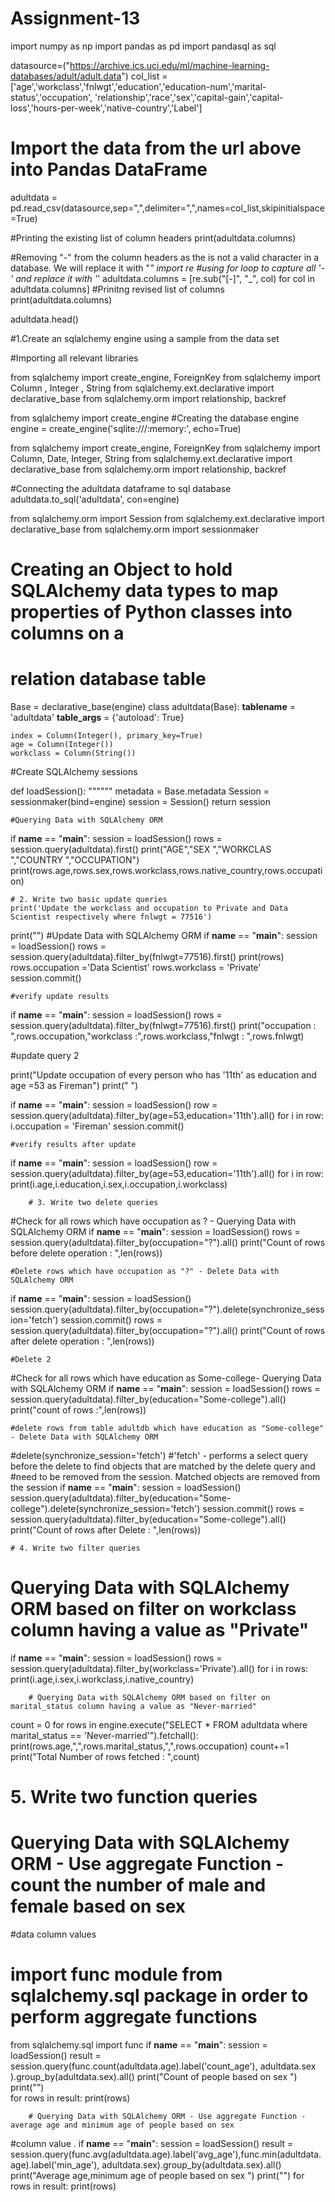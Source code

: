 # Assignment-13

import numpy as np
import pandas as pd
import pandasql as sql

datasource=("https://archive.ics.uci.edu/ml/machine-learning-databases/adult/adult.data")
col_list = ['age','workclass','fnlwgt','education','education-num','marital-status','occupation',
           'relationship','race','sex','capital-gain','capital-loss','hours-per-week','native-country','Label']
# Import the data from the url above into Pandas DataFrame
adultdata = pd.read_csv(datasource,sep=",",delimiter=",",names=col_list,skipinitialspace=True)

#Printing the existing list of column headers
print(adultdata.columns)

#Removing "-" from the column headers as the is not a valid character in a database. We will replace it with "_"
import re
#using for loop to capture all '-' and replace it with '_'
adultdata.columns = [re.sub("[-]", "_", col) for col in adultdata.columns]
#Prinitng revised list of columns
print(adultdata.columns)

adultdata.head()

#1.Create an sqlalchemy engine using a sample from the data set

#Importing all relevant libraries

from sqlalchemy import create_engine, ForeignKey
from sqlalchemy import Column , Integer , String
from sqlalchemy.ext.declarative import declarative_base
from sqlalchemy.orm import relationship, backref

from sqlalchemy import create_engine
#Creating the database engine
engine = create_engine('sqlite:///:memory:', echo=True)

from sqlalchemy import create_engine, ForeignKey
from sqlalchemy import Column, Date, Integer, String
from sqlalchemy.ext.declarative import declarative_base
from sqlalchemy.orm import relationship, backref

#Connecting the adultdata dataframe to sql database
adultdata.to_sql('adultdata', con=engine)

from sqlalchemy.orm import Session
from sqlalchemy.ext.declarative import declarative_base
from sqlalchemy.orm import sessionmaker

# Creating an Object to hold SQLAlchemy data types to map properties of Python classes into columns on a 
# relation database table
Base = declarative_base(engine)
class adultdata(Base):
    __tablename__ = 'adultdata'
    __table_args__ = {'autoload': True}
    
    index = Column(Integer(), primary_key=True)
    age = Column(Integer())
    workclass = Column(String())

#Create SQLAlchemy sessions

def loadSession():
    """"""
    metadata = Base.metadata
    Session = sessionmaker(bind=engine)
    session = Session()
    return session
    
    #Querying Data with SQLAlchemy ORM
if __name__ == "__main__":
    session = loadSession()
    rows = session.query(adultdata).first()
    print("AGE","SEX   ","WORKCLAS ","COUNTRY ","OCCUPATION")
    print(rows.age,rows.sex,rows.workclass,rows.native_country,rows.occupation)
    
    # 2. Write two basic update queries
    print('Update the workclass and occupation to Private and Data Scientist respectively where fnlwgt = 77516')
print("")
#Update Data with SQLAlchemy ORM
if __name__ == "__main__":
    session = loadSession()
    rows = session.query(adultdata).filter_by(fnlwgt=77516).first()
    print(rows)
    rows.occupation ='Data Scientist'
    rows.workclass = 'Private'
    session.commit()
    
    #verify update results

if __name__ == "__main__":
    session = loadSession()
    rows = session.query(adultdata).filter_by(fnlwgt=77516).first()
    print("occupation : ",rows.occupation,"workclass :",rows.workclass,"fnlwgt : ",rows.fnlwgt)
    
   #update query 2 

print("Update occupation of every person who has '11th' as education and age =53 as Fireman")
print(" ")

if __name__ == "__main__":
    session = loadSession()
    row = session.query(adultdata).filter_by(age=53,education='11th').all()
    for i in row:
        i.occupation = 'Fireman'
    session.commit()
    
    #verify results after update

if __name__ == "__main__":
    session = loadSession()
    row = session.query(adultdata).filter_by(age=53,education='11th').all()
    for i in row:
        print(i.age,i.education,i.sex,i.occupation,i.workclass)
        
        # 3. Write two delete queries

#Check for all rows which have occupation as ? - Querying Data with SQLAlchemy ORM
if __name__ == "__main__":
    session = loadSession()
    rows = session.query(adultdata).filter_by(occupation="?").all()
    print("Count of rows before delete operation : ",len(rows))
    
    #Delete rows which have occupation as "?" - Delete Data with SQLAlchemy ORM

if __name__ == "__main__":
    session = loadSession()
    session.query(adultdata).filter_by(occupation="?").delete(synchronize_session='fetch')
    session.commit()
    rows = session.query(adultdata).filter_by(occupation="?").all()
    print("Count of rows after delete operation : ",len(rows))
    
    #Delete 2
#Check for all rows which have education as  Some-college- Querying Data with SQLAlchemy ORM
if __name__ == "__main__":
    session = loadSession()
    rows = session.query(adultdata).filter_by(education="Some-college").all()
    print("count of rows :",len(rows))
    
    #delete rows from table adultdb which have education as "Some-college" - Delete Data with SQLAlchemy ORM
#delete(synchronize_session='fetch')
#'fetch' - performs a select query before the delete to find objects that are matched by the delete query and 
#need to be removed from the session. Matched objects are removed from the session
if __name__ == "__main__":
    session = loadSession()
    session.query(adultdata).filter_by(education="Some-college").delete(synchronize_session='fetch')
    session.commit()
    rows = session.query(adultdata).filter_by(education="Some-college").all()
    print("Count of rows after Delete : ",len(rows))
    
    # 4. Write two filter queries

# Querying Data with SQLAlchemy ORM based on filter on workclass column having a value as "Private"
if __name__ == "__main__":
    session = loadSession()
    rows = session.query(adultdata).filter_by(workclass='Private').all()
    for i in rows:
        print(i.age,i.sex,i.workclass,i.native_country)
        
        # Querying Data with SQLAlchemy ORM based on filter on marital_status column having a value as "Never-married"
count = 0
for rows in engine.execute("SELECT * FROM adultdata where marital_status == 'Never-married'").fetchall():
    print(rows.age,",",rows.marital_status,",",rows.occupation)
    count+=1
print("Total Number of rows fetched : ",count)

# 5. Write two function queries

# Querying Data with SQLAlchemy ORM - Use aggregate Function -count the number of male and female based on sex 
#data column values
# import func module from sqlalchemy.sql package in order to perform aggregate functions
from sqlalchemy.sql import func
if __name__ == "__main__":
    session = loadSession()
    result = session.query(func.count(adultdata.age).label('count_age'), adultdata.sex ).group_by(adultdata.sex).all()
    print("Count of people based on sex ")
    print("")          
    for rows in result:
        print(rows)
        
        # Querying Data with SQLAlchemy ORM - Use aggregate Function -average age and minimum age of people based on sex 
#column value .
if __name__ == "__main__":
    session = loadSession()
    result = session.query(func.avg(adultdata.age).label('avg_age'),func.min(adultdata.age).label('min_age'), 
                           adultdata.sex).group_by(adultdata.sex).all()
    print("Average age,minimum age  of people based on sex ")
    print("")
    for rows in result:
        print(rows)
